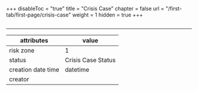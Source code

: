 +++
disableToc = "true"
title = "Crisis Case"
chapter = false
url = "/first-tab/first-page/crisis-case"
weight = 1
hidden = true
+++

##
---

| **attributes** | **value** |
| - | - |
| risk zone | 1 |
| status | Crisis Case Status |
| creation date time | datetime |
| creator | |